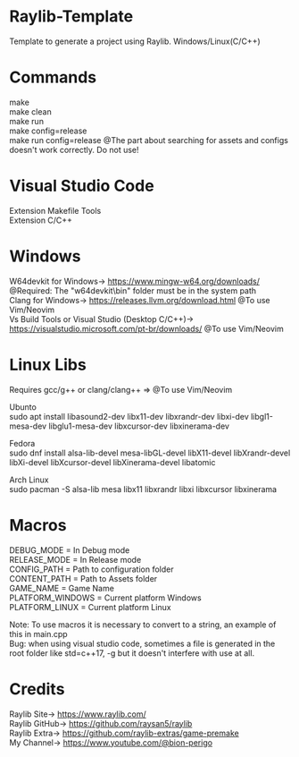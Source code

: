 # Raylib-Template
Template to generate a project using Raylib. Windows/Linux(C/C++)  

# Commands
make  
make clean  
make run  
make config=release  
make run config=release @The part about searching for assets and configs doesn't work correctly. Do not use!  

# Visual Studio Code
Extension Makefile Tools  
Extension C/C++  

# Windows 
W64devkit for Windows-> https://www.mingw-w64.org/downloads/  @Required: The "w64devkit\bin" folder must be in the system path  
Clang for Windows-> https://releases.llvm.org/download.html  @To use Vim/Neovim  
Vs Build Tools or Visual Studio (Desktop C/C++)-> https://visualstudio.microsoft.com/pt-br/downloads/ @To use Vim/Neovim  

# Linux Libs
Requires gcc/g++ or clang/clang++ => @To use Vim/Neovim

Ubunto  
sudo apt install libasound2-dev libx11-dev libxrandr-dev libxi-dev libgl1-mesa-dev libglu1-mesa-dev libxcursor-dev libxinerama-dev  
  
Fedora  
sudo dnf install alsa-lib-devel mesa-libGL-devel libX11-devel libXrandr-devel libXi-devel libXcursor-devel libXinerama-devel libatomic  
  
Arch Linux  
sudo pacman -S alsa-lib mesa libx11 libxrandr libxi libxcursor libxinerama  

# Macros
DEBUG_MODE   = In Debug mode  
RELEASE_MODE = In Release mode  
CONFIG_PATH  = Path to configuration folder  
CONTENT_PATH = Path to Assets folder  
GAME_NAME    = Game Name  
PLATFORM_WINDOWS = Current platform Windows  
PLATFORM_LINUX   = Current platform Linux  

Note: To use macros it is necessary to convert to a string, an example of this in main.cpp  
Bug: when using visual studio code, sometimes a file is generated in the root folder like std=c++17, -g but it doesn't interfere with use at all.  

# Credits
Raylib Site-> https://www.raylib.com/  
Raylib GitHub-> https://github.com/raysan5/raylib  
Raylib Extra-> https://github.com/raylib-extras/game-premake  
My Channel-> https://www.youtube.com/@bion-perigo
